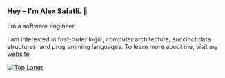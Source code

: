 ### Hey – I'm Alex Safatli. 👋

I'm a software engineer.

I am interested in first-order logic, computer architecture, succinct data structures, and programming languages. To learn more about me, visit my [website](https://alex.safatli.com).

[![Top Langs](https://github-readme-stats.vercel.app/api/top-langs/?username=AlexSafatli&layout=compact)](https://github.com/anuraghazra/github-readme-stats)

